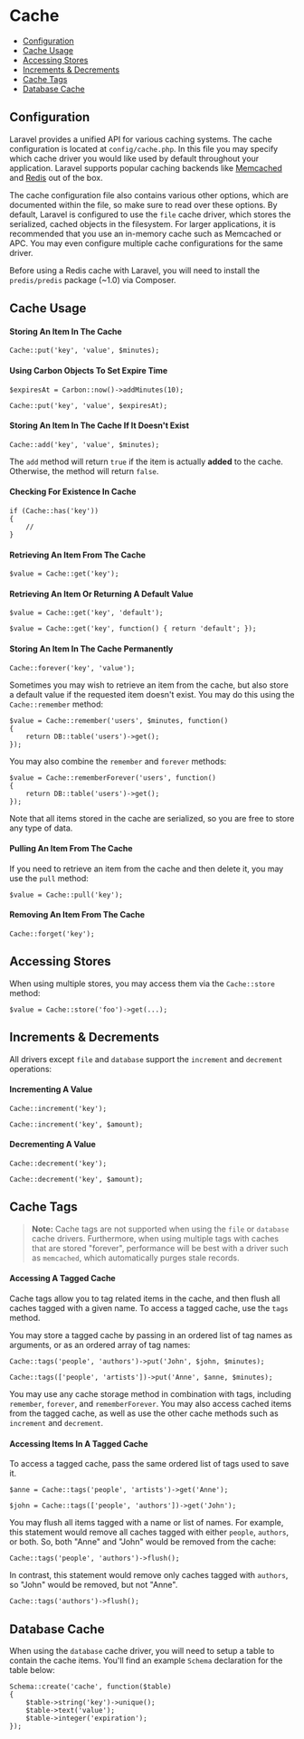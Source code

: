 # Cache

- [Configuration](#configuration)
- [Cache Usage](#cache-usage)
- [Accessing Stores](#accessing-stores)
- [Increments & Decrements](#increments-and-decrements)
- [Cache Tags](#cache-tags)
- [Database Cache](#database-cache)

<a name="configuration"></a>
## Configuration

Laravel provides a unified API for various caching systems. The cache configuration is located at `config/cache.php`. In this file you may specify which cache driver you would like used by default throughout your application. Laravel supports popular caching backends like [Memcached](http://memcached.org) and [Redis](http://redis.io) out of the box.

The cache configuration file also contains various other options, which are documented within the file, so make sure to read over these options. By default, Laravel is configured to use the `file` cache driver, which stores the serialized, cached objects in the filesystem. For larger applications, it is recommended that you use an in-memory cache such as Memcached or APC. You may even configure multiple cache configurations for the same driver.

Before using a Redis cache with Laravel, you will need to install the `predis/predis` package (~1.0) via Composer.

<a name="cache-usage"></a>
## Cache Usage

#### Storing An Item In The Cache

	Cache::put('key', 'value', $minutes);

#### Using Carbon Objects To Set Expire Time

	$expiresAt = Carbon::now()->addMinutes(10);

	Cache::put('key', 'value', $expiresAt);

#### Storing An Item In The Cache If It Doesn't Exist

	Cache::add('key', 'value', $minutes);

The `add` method will return `true` if the item is actually **added** to the cache. Otherwise, the method will return `false`.

#### Checking For Existence In Cache

	if (Cache::has('key'))
	{
		//
	}

#### Retrieving An Item From The Cache

	$value = Cache::get('key');

#### Retrieving An Item Or Returning A Default Value

	$value = Cache::get('key', 'default');

	$value = Cache::get('key', function() { return 'default'; });

#### Storing An Item In The Cache Permanently

	Cache::forever('key', 'value');

Sometimes you may wish to retrieve an item from the cache, but also store a default value if the requested item doesn't exist. You may do this using the `Cache::remember` method:

	$value = Cache::remember('users', $minutes, function()
	{
		return DB::table('users')->get();
	});

You may also combine the `remember` and `forever` methods:

	$value = Cache::rememberForever('users', function()
	{
		return DB::table('users')->get();
	});

Note that all items stored in the cache are serialized, so you are free to store any type of data.

#### Pulling An Item From The Cache

If you need to retrieve an item from the cache and then delete it, you may use the `pull` method:

	$value = Cache::pull('key');

#### Removing An Item From The Cache

	Cache::forget('key');

<a name="accessing-stores"></a>
## Accessing Stores

When using multiple stores, you may access them via the `Cache::store` method:

	$value = Cache::store('foo')->get(...);

<a name="increments-and-decrements"></a>
## Increments & Decrements

All drivers except `file` and `database` support the `increment` and `decrement` operations:

#### Incrementing A Value

	Cache::increment('key');

	Cache::increment('key', $amount);

#### Decrementing A Value

	Cache::decrement('key');

	Cache::decrement('key', $amount);

<a name="cache-tags"></a>
## Cache Tags

> **Note:** Cache tags are not supported when using the `file` or `database` cache drivers. Furthermore, when using multiple tags with caches that are stored "forever", performance will be best with a driver such as `memcached`, which automatically purges stale records.

#### Accessing A Tagged Cache

Cache tags allow you to tag related items in the cache, and then flush all caches tagged with a given name. To access a tagged cache, use the `tags` method.

You may store a tagged cache by passing in an ordered list of tag names as arguments, or as an ordered array of tag names:

	Cache::tags('people', 'authors')->put('John', $john, $minutes);

	Cache::tags(['people', 'artists'])->put('Anne', $anne, $minutes);

You may use any cache storage method in combination with tags, including `remember`, `forever`, and `rememberForever`. You may also access cached items from the tagged cache, as well as use the other cache methods such as `increment` and `decrement`.

#### Accessing Items In A Tagged Cache

To access a tagged cache, pass the same ordered list of tags used to save it.

	$anne = Cache::tags('people', 'artists')->get('Anne');

	$john = Cache::tags(['people', 'authors'])->get('John');

You may flush all items tagged with a name or list of names. For example, this statement would remove all caches tagged with either `people`, `authors`, or both. So, both "Anne" and "John" would be removed from the cache:

	Cache::tags('people', 'authors')->flush();

In contrast, this statement would remove only caches tagged with `authors`, so "John" would be removed, but not "Anne".

	Cache::tags('authors')->flush();

<a name="database-cache"></a>
## Database Cache

When using the `database` cache driver, you will need to setup a table to contain the cache items. You'll find an example `Schema` declaration for the table below:

	Schema::create('cache', function($table)
	{
		$table->string('key')->unique();
		$table->text('value');
		$table->integer('expiration');
	});
